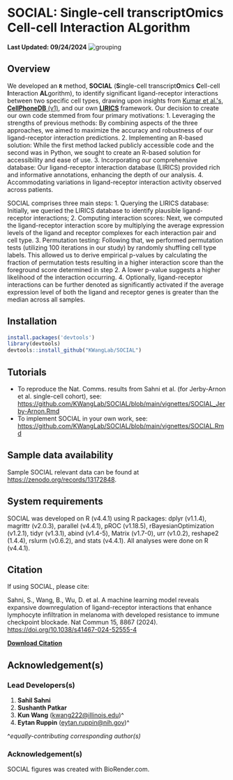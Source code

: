 # SOCIAL: Single-cell transcriptOmics Cell-cell Interaction ALgorithm
**Last Updated: 09/24/2024**
<img src="https://github.com/kwangcb/IRIS/blob/main/4-Figure/figures/biorender/png/SOCIAL%20%5Bnc%20acc%5D.png" alt="grouping">

## Overview

We developed an **```R```** method, **SOCIAL** (**S**ingle-cell transcript**O**mics **C**ell-cell **I**nteraction **AL**gorithm), to identify significant ligand-receptor interactions between two specific cell types, drawing upon insights from [Kumar et al.'s](https://pubmed.ncbi.nlm.nih.gov/30404002/), [**CellPhoneDB** (v1)](https://pubmed.ncbi.nlm.nih.gov/30429548/), and our own [**LIRICS**](https://pubmed.ncbi.nlm.nih.gov/34983745/) framework. Our decision to create our own code stemmed from four primary motivations: 1. Leveraging the strengths of previous methods: By combining aspects of the three approaches, we aimed to maximize the accuracy and robustness of our ligand-receptor interaction predictions. 2. Implementing an R-based solution: While the first method lacked publicly accessible code and the second was in Python, we sought to create an R-based solution for accessibility and ease of use. 3. Incorporating our comprehensive database: Our ligand-receptor interaction database (LIRICS) provided rich and informative annotations, enhancing the depth of our analysis. 4. Accommodating variations in ligand-receptor interaction activity observed across patients.

SOCIAL comprises three main steps: 1. Querying the LIRICS database: Initially, we queried the LIRICS database to identify plausible ligand-receptor interactions; 2. Computing interaction scores: Next, we computed the ligand-receptor interaction score by multiplying the average expression levels of the ligand and receptor complexes for each interaction pair and cell type. 3. Permutation testing: Following that, we performed permutation tests (utilizing 100 iterations in our study) by randomly shuffling cell type labels. This allowed us to derive empirical p-values by calculating the fraction of permutation tests resulting in a higher interaction score than the foreground score determined in step 2. A lower p-value suggests a higher likelihood of the interaction occurring. 4. Optionally, ligand-receptor interactions can be further denoted as significantly activated if the average expression level of both the ligand and receptor genes is greater than the median across all samples.
## Installation
```r
install.packages('devtools')
library(devtools)
devtools::install_github("KWangLab/SOCIAL")
```
## Tutorials
* To reproduce the Nat. Comms. results from Sahni et al. (for Jerby-Arnon et al. single-cell cohort), see: https://github.com/KWangLab/SOCIAL/blob/main/vignettes/SOCIAL_Jerby-Arnon.Rmd
* To implement SOCIAL in your own work, see: https://github.com/KWangLab/SOCIAL/blob/main/vignettes/SOCIAL.Rmd

## Sample data availability
Sample SOCIAL relevant data can be found at https://zenodo.org/records/13172848.

## System requirements
SOCIAL was developed on R (v4.4.1) using R packages: dplyr (v1.1.4), magrittr (v2.0.3), parallel (v4.4.1), pROC (v1.18.5), rBayesianOptimization (v1.2.1), tidyr (v1.3.1), abind (v1.4-5), Matrix (v1.7-0),  urr (v1.0.2), reshape2 (1.4.4), rslurm (v0.6.2), and stats (v4.4.1). All analyses were done on R (v4.4.1).

## Citation
If using SOCIAL, please cite:

Sahni, S., Wang, B., Wu, D. et al. A machine learning model reveals expansive downregulation of ligand-receptor interactions that enhance lymphocyte infiltration in melanoma with developed resistance to immune checkpoint blockade. Nat Commun 15, 8867 (2024). https://doi.org/10.1038/s41467-024-52555-4

[**Download Citation**](https://citation-needed.springer.com/v2/references/10.1038/s41467-024-52555-4?format=refman&flavour=citation)

## Acknowledgement(s)
### Lead Developers(s)
1. **Sahil Sahni**
2. **Sushanth Patkar**
3. **Kun Wang** (kwang222@illinois.edu)^
4. **Eytan Ruppin** (eytan.ruppin@nih.gov)^

^*equally-contributing corresponding author(s)*

### Acknowledgement(s)
SOCIAL figures was created with BioRender.com.

